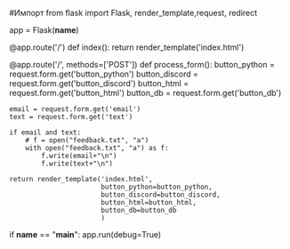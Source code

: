 #Импорт
from flask import Flask, render_template,request, redirect

app = Flask(__name__)

@app.route('/')
def index():
    return render_template('index.html')

@app.route('/', methods=['POST'])
def process_form():
    button_python = request.form.get('button_python')
    button_discord = request.form.get('button_discord')
    button_html = request.form.get('button_html')
    button_db = request.form.get('button_db')

    email = request.form.get('email')
    text = request.form.get('text')

    if email and text:
        # f = open("feedback.txt", "a")
        with open("feedback.txt", "a") as f:
            f.write(email+"\n")
            f.write(text+"\n")

    return render_template('index.html', 
                           button_python=button_python, 
                           button_discord=button_discord, 
                           button_html=button_html, 
                           button_db=button_db
                           )

if __name__ == "__main__":
    app.run(debug=True)

